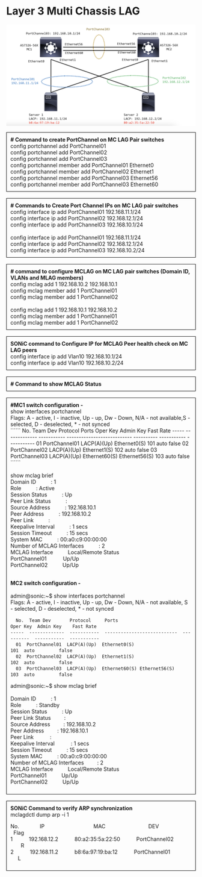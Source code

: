 # Layer 3 Multi Chassis LAG

![Layre3](../img/layer3(mc-lag).png)

<div style="border: 1px solid black; padding: 10px;">
<b># Command to create PortChannel on MC LAG Pair switches</b><br> 
config portchannel add PortChannel01<br>
config portchannel add PortChannel02<br>
config portchannel add PortChannel03<br>
config portchannel member add PortChannel01 Ethernet0<br>
config portchannel member add PortChannel02 Ethernet1<br>
config portchannel member add PortChannel03 Ethernet56<br>
config portchannel member add PortChannel03 Ethernet60<br>
</div>

<br>

<div style="border: 1px solid black; padding: 10px;">
<b># Commands to Create Port Channel IPs on MC LAG pair switches</b><br> 
config interface ip add PortChannel01 192.168.11.1/24<br>
config interface ip add PortChannel02 192.168.12.1/24<br>
config interface ip add PortChannel03 192.168.10.1/24<br>
</br>
config interface ip add PortChannel01 192.168.11.1/24<br>
config interface ip add PortChannel02 192.168.12.1/24<br>
config interface ip add PortChannel03 192.168.10.2/24<br>

</div>

<br>

<div style="border: 1px solid black; padding: 10px;">
<b># command to configure MCLAG on MC LAG pair switches  (Domain ID, VLANs and MLAG members)</b><br>
config mclag add 1 192.168.10.2 192.168.10.1<br>
config mclag member add 1 PortChannel01<br>
config mclag member add 1 PortChannel02<br>
</br>
config mclag add 1 192.168.10.1 192.168.10.2<br>
config mclag member add 1 PortChannel01<br>
config mclag member add 1 PortChannel02<br>
</div>

<br>

<div style="border: 1px solid black; padding: 10px;">
<b>SONiC command to Configure IP for MCLAG Peer health check on MC LAG peers</b><br>
config interface ip add Vlan10 192.168.10.1/24<br>
config interface ip add Vlan10 192.168.10.2/24<br>
</div>

<br>

<div style="border: 1px solid black; padding: 10px;">
<b># Command to show MCLAG Status</b>
</div>
<br>
<div style="border: 1px solid black; padding: 10px;">
<b>#MC1 switch configuration -</b><br> 
show interfaces portchannel<br>
Flags: A - active, I - inactive, Up - up, Dw - Down, N/A - not available,S - selected, D - deselected, * - not synced<br>
``````
  No.  Team Dev       Protocol     Ports                          Oper Key  Admin Key    Fast Rate
-----  -------------  -----------  ---------------------------  ----------  -----------  -----------
  01  PortChannel01  LACP(A)(Up)  Ethernet0(S)                       101  auto         false
  02  PortChannel02  LACP(A)(Up)  Ethernet1(S)                       102  auto         false
  03  PortChannel03  LACP(A)(Up)  Ethernet60(S) Ethernet56(S)        103  auto         false
``````
<br></br>
show mclag brief  <br>
Domain ID&nbsp;&nbsp;&nbsp;&nbsp;&nbsp;&nbsp;&nbsp;&nbsp;&nbsp;&nbsp;: 1<br>
Role&nbsp;&nbsp;&nbsp;&nbsp;&nbsp;&nbsp;&nbsp;&nbsp;&nbsp;&nbsp;: Active<br>
Session Status&nbsp;&nbsp;&nbsp;&nbsp;&nbsp;&nbsp;&nbsp;&nbsp;&nbsp;&nbsp;: Up<br>
Peer Link Status&nbsp;&nbsp;&nbsp;&nbsp;&nbsp;&nbsp;&nbsp;&nbsp;&nbsp;&nbsp;:<br>
Source Address&nbsp;&nbsp;&nbsp;&nbsp;&nbsp;&nbsp;&nbsp;&nbsp;&nbsp;&nbsp;: 192.168.10.1<br>
Peer Address&nbsp;&nbsp;&nbsp;&nbsp;&nbsp;&nbsp;&nbsp;&nbsp;&nbsp;&nbsp;: 192.168.10.2<br>
Peer Link&nbsp;&nbsp;&nbsp;&nbsp;&nbsp;&nbsp;&nbsp;&nbsp;&nbsp;&nbsp;:<br>
Keepalive Interval&nbsp;&nbsp;&nbsp;&nbsp;&nbsp;&nbsp;&nbsp;&nbsp;&nbsp;&nbsp;: 1 secs<br>
Session Timeout&nbsp;&nbsp;&nbsp;&nbsp;&nbsp;&nbsp;&nbsp;&nbsp;&nbsp;&nbsp;: 15 secs<Br>
System MAC&nbsp;&nbsp;&nbsp;&nbsp;&nbsp;&nbsp;&nbsp;&nbsp;&nbsp;&nbsp;: 00:a0:c9:00:00:00<br>
Number of MCLAG Interfaces&nbsp;&nbsp;&nbsp;&nbsp;&nbsp;&nbsp;&nbsp;&nbsp;&nbsp;&nbsp;: 2<br>
MCLAG Interface&nbsp;&nbsp;&nbsp;&nbsp;&nbsp;&nbsp;&nbsp;&nbsp;&nbsp;&nbsp;Local/Remote Status<Br>
PortChannel01&nbsp;&nbsp;&nbsp;&nbsp;&nbsp;&nbsp;&nbsp;&nbsp;&nbsp;&nbsp;&nbsp;Up/Up<Br>
PortChannel02&nbsp;&nbsp;&nbsp;&nbsp;&nbsp;&nbsp;&nbsp;&nbsp;&nbsp;&nbsp;Up/Up<Br>
</br>

<b>MC2 switch configuration - </b><br>
</br>
admin@sonic:~$ show interfaces portchannel<br>
Flags: A - active, I - inactive, Up - up, Dw - Down, N/A - not available,
       S - selected, D - deselected, * - not synced<br>
``````
  No.  Team Dev       Protocol     Ports                          Oper Key  Admin Key    Fast Rate
-----  -------------  -----------  ---------------------------  ----------  -----------  -----------
  01  PortChannel01  LACP(A)(Up)  Ethernet0(S)                       101  auto         false
  02  PortChannel02  LACP(A)(Up)  Ethernet1(S)                       102  auto         false
  03  PortChannel03  LACP(A)(Up)  Ethernet60(S) Ethernet56(S)        103  auto         false
``````
admin@sonic:~$ show mclag brief<br>  
Domain ID&nbsp;&nbsp;&nbsp;&nbsp;&nbsp;&nbsp;&nbsp;&nbsp;&nbsp;&nbsp;: 1<br>
Role&nbsp;&nbsp;&nbsp;&nbsp;&nbsp;&nbsp;&nbsp;&nbsp;&nbsp;&nbsp;: Standby<Br>
Session Status&nbsp;&nbsp;&nbsp;&nbsp;&nbsp;&nbsp;&nbsp;&nbsp;&nbsp;&nbsp;: Up<br>
Peer Link Status&nbsp;&nbsp;&nbsp;&nbsp;&nbsp;&nbsp;&nbsp;&nbsp;&nbsp;:<br>
Source Address&nbsp;&nbsp;&nbsp;&nbsp;&nbsp;&nbsp;&nbsp;&nbsp;&nbsp;: 192.168.10.2<br>
Peer Address&nbsp;&nbsp;&nbsp;&nbsp;&nbsp;&nbsp;&nbsp;&nbsp;&nbsp;: 192.168.10.1<br>
Peer Link&nbsp;&nbsp;&nbsp;&nbsp;&nbsp;&nbsp;&nbsp;&nbsp;&nbsp;&nbsp;&nbsp;:<br>
Keepalive Interval&nbsp;&nbsp;&nbsp;&nbsp;&nbsp;&nbsp;&nbsp;&nbsp;&nbsp;&nbsp;&nbsp;: 1 secs<br>
Session Timeout&nbsp;&nbsp;&nbsp;&nbsp;&nbsp;&nbsp;&nbsp;&nbsp;&nbsp;&nbsp;: 15 secs<br>
System MAC&nbsp;&nbsp;&nbsp;&nbsp;&nbsp;&nbsp;&nbsp;&nbsp;&nbsp;&nbsp;: 00:a0:c9:00:00:00<br>
Number of MCLAG Interfaces&nbsp;&nbsp;&nbsp;&nbsp;&nbsp;&nbsp;&nbsp;&nbsp;&nbsp;: 2<br>
MCLAG Interface&nbsp;&nbsp;&nbsp;&nbsp;&nbsp;&nbsp;&nbsp;&nbsp;&nbsp;&nbsp;Local/Remote Status<br>
PortChannel01&nbsp;&nbsp;&nbsp;&nbsp;&nbsp;&nbsp;&nbsp;&nbsp;&nbsp;&nbsp;Up/Up<br>
PortChannel02&nbsp;&nbsp;&nbsp;&nbsp;&nbsp;&nbsp;&nbsp;&nbsp;&nbsp;&nbsp;Up/Up<br>

</div>

<br>

<div style="border: 1px solid black; padding: 10px;">
<b>SONiC Command to verify ARP synchronization</b><br>
mclagdctl dump arp -i 1<br>

No.&nbsp;&nbsp;&nbsp;&nbsp;&nbsp;&nbsp;&nbsp;&nbsp;&nbsp;&nbsp;&nbsp;&nbsp;&nbsp;&nbsp;IP&nbsp;&nbsp;&nbsp;&nbsp;&nbsp;&nbsp;&nbsp;&nbsp;&nbsp;&nbsp;&nbsp;&nbsp;&nbsp;&nbsp;&nbsp;&nbsp;&nbsp;&nbsp;&nbsp;&nbsp;&nbsp;&nbsp;&nbsp;&nbsp;&nbsp;&nbsp;&nbsp;&nbsp;&nbsp;&nbsp;&nbsp;&nbsp;&nbsp;MAC&nbsp;&nbsp;&nbsp;&nbsp;&nbsp;&nbsp;&nbsp;&nbsp;&nbsp;&nbsp;&nbsp;&nbsp;&nbsp;&nbsp;&nbsp;&nbsp;&nbsp;&nbsp;&nbsp;&nbsp;&nbsp;&nbsp;&nbsp;&nbsp;&nbsp;&nbsp;&nbsp;&nbsp;&nbsp;DEV&nbsp;&nbsp;&nbsp;&nbsp;&nbsp;&nbsp;&nbsp;&nbsp;&nbsp;&nbsp;&nbsp;&nbsp;&nbsp;&nbsp;&nbsp;&nbsp;&nbsp;&nbsp;&nbsp;&nbsp;&nbsp;&nbsp;&nbsp;&nbsp;Flag<br>
1&nbsp;&nbsp;&nbsp;&nbsp;&nbsp;&nbsp;&nbsp;&nbsp;&nbsp;&nbsp;&nbsp;192.168.12.2&nbsp;&nbsp;&nbsp;&nbsp;&nbsp;&nbsp;&nbsp;&nbsp;&nbsp;&nbsp;&nbsp;80:a2:35:5a:22:50&nbsp;&nbsp;&nbsp;&nbsp;&nbsp;&nbsp;&nbsp;&nbsp;&nbsp;&nbsp;&nbsp;PortChannel02&nbsp;&nbsp;&nbsp;&nbsp;&nbsp;&nbsp;&nbsp;&nbsp;&nbsp;&nbsp;&nbsp;&nbsp;&nbsp;&nbsp;&nbsp;&nbsp;&nbsp;&nbsp;&nbsp;R<br>
2&nbsp;&nbsp;&nbsp;&nbsp;&nbsp;&nbsp;&nbsp;&nbsp;&nbsp;&nbsp;&nbsp;192.168.11.2&nbsp;&nbsp;&nbsp;&nbsp;&nbsp;&nbsp;&nbsp;&nbsp;&nbsp;&nbsp;&nbsp;b8:6a:97:19:ba:12&nbsp;&nbsp;&nbsp;&nbsp;&nbsp;&nbsp;&nbsp;&nbsp;&nbsp;&nbsp;&nbsp;PortChannel01&nbsp;&nbsp;&nbsp;&nbsp;&nbsp;&nbsp;&nbsp;&nbsp;&nbsp;&nbsp;&nbsp;&nbsp;&nbsp;&nbsp;&nbsp;&nbsp;&nbsp;&nbsp;&nbsp;L<Br>

</div>

